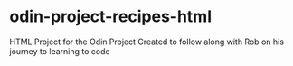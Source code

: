 # odin-project-recipes-html
HTML Project for the Odin Project 
Created to follow along with Rob on his journey to learning to code